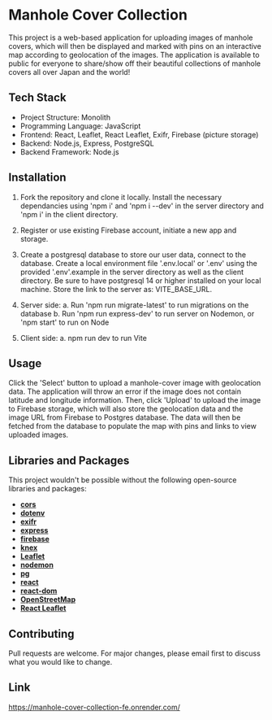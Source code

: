 # Manhole Cover Collection

This project is a web-based application for uploading images of manhole covers, which will then be displayed and marked with pins on an interactive map according to geolocation of the images. The application is available to public for everyone to share/show off their beautiful collections of manhole covers all over Japan and the world!

## Tech Stack

- Project Structure: Monolith
- Programming Language: JavaScript
- Frontend: React, Leaflet, React Leaflet, Exifr, Firebase (picture storage)
- Backend: Node.js, Express, PostgreSQL
- Backend Framework: Node.js

## Installation

1. Fork the repository and clone it locally. Install the necessary dependancies using 'npm i' and 'npm i --dev' in the server directory and 'npm i' in the client directory.

2. Register or use existing Firebase account, initiate a new app and storage.

3. Create a postgresql database to store our user data, connect to the database. Create a local environment file '.env.local' or '.env' using the provided '.env'.example in the server directory as well as the client directory. Be sure to have postgresql 14 or higher installed on your local machine. Store the link to the server as: VITE_BASE_URL.

4. Server side:
    a. Run 'npm run migrate-latest' to run migrations on the database
    b. Run 'npm run express-dev' to run server on Nodemon, or 'npm start' to run on Node

5. Client side:
    a. npm run dev to run Vite

## Usage

Click the 'Select' button to upload a manhole-cover image with geolocation data. The application will throw an error if the image does not contain latitude and longitude information. Then, click 'Upload' to upload the image to Firebase storage, which will also store the geolocation data and the image URL from Firebase to Postgres database. The data will then be fetched from the database to populate the map with pins and links to view uploaded images.

## Libraries and Packages

This project wouldn't be possible without the following open-source libraries and packages:

- **[cors](https://github.com/expressjs/cors)**
- **[dotenv](https://github.com/motdotla/dotenv)**
- **[exifr](https://github.com/MikeKovarik/exifr)** 
- **[express](https://expressjs.com/)**
- **[firebase](https://firebase.google.com/)**
- **[knex](https://knexjs.org/)**
- **[Leaflet](https://leafletjs.com/)**
- **[nodemon](https://nodemon.io/)**
- **[pg](https://node-postgres.com/)**
- **[react](https://reactjs.org/)**
- **[react-dom](https://reactjs.org/docs/react-dom.html)**
- **[OpenStreetMap](https://www.openstreetmap.org/)**
- **[React Leaflet](https://react-leaflet.js.org/)**

## Contributing

Pull requests are welcome. For major changes, please email first to discuss what you would like to change.

## Link

https://manhole-cover-collection-fe.onrender.com/